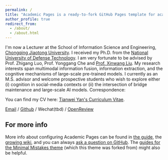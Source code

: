 ```yaml
---
permalink: /
title: "Academic Pages is a ready-to-fork GitHub Pages template for academic personal websites"
author_profile: true
redirect_from: 
  - /about/
  - /about.html
---
```

I'm now a Lecturer at the School of Information Science and Engineering, [Chongqing Jiaotong University](https://www.cqjtu.edu.cn/). I received my Ph.D. from the [National University of Defense Technology](https://www.nudt.edu.cn/). I am very fortunate to be advised by Prof. Zhigang Luo, Prof. Yonggang Che and [Prof. Xinwang Liu](https://xinwangliu.github.io/). My research interests span multimodal information fusion, information extraction, and the cognitive mechanisms of large-scale pre-trained models. I currently  as an M.S. advisor and welcome prospective students who wish to explore either (i) cognition in social-media contexts or (ii) the intersection of bridge maintenance and large-scale AI models. Correspondence: 

You can find my CV here: [Tianwei Yan's Curriculum Vitae](../assets/Curriculum_Vitae.pdf).

[Email](augusyan@cqjtu.edu.cn) / [Github](https://github.com/augusyan) / Wechat(tbd) / [OpenReview](https://openreview.net/profile?id=%7ETianwei_Yan1)




For more info
------
More info about configuring Academic Pages can be found in [the guide](https://academicpages.github.io/markdown/), the [growing wiki](https://github.com/academicpages/academicpages.github.io/wiki), and you can always [ask a question on GitHub](https://github.com/academicpages/academicpages.github.io/discussions). The [guides for the Minimal Mistakes theme](https://mmistakes.github.io/minimal-mistakes/docs/configuration/) (which this theme was forked from) might also be helpful.
